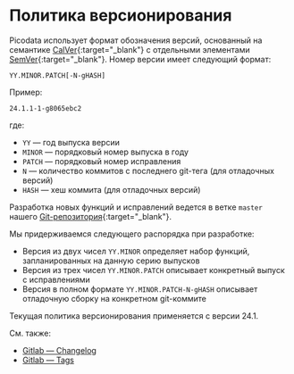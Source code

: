 # Политика версионирования

Picodata использует формат обозначения версий, основанный на семантике
[CalVer](https://calver.org/){:target="_blank"} с отдельными элементами
[SemVer](https://semver.org/lang/ru/){:target="_blank"}. Номер версии
имеет следующий формат:

```plain
YY.MINOR.PATCH[-N-gHASH]
```

Пример:

```plain
24.1.1-1-g8065ebc2
```

где:

- `YY` — год выпуска версии
- `MINOR` — порядковый номер выпуска в году
- `PATCH` — порядковый номер исправления
- `N` — количество коммитов с последнего git-тега (для отладочных версий)
- `HASH` — хеш коммита (для отладочных версий)

Разработка новых функций и исправлений ведется в ветке `master` нашего
[Git-репозитория](https://git.picodata.io/picodata/picodata/picodata/-/tree/master){:target="_blank"}.

Мы придерживаемся следующего распорядка при разработке:

- Версия из двух чисел `YY.MINOR` определяет набор функций,
  запланированных на данную серию выпусков
- Версия из трех чисел `YY.MINOR.PATCH` описывает конкретный выпуск с
  исправлениями
- Версия в полном формате `YY.MINOR.PATCH-N-gHASH` описывает отладочную
  сборку на конкретном git-коммите

Текущая политика версионирования применяется с версии 24.1.

Cм. также:

- [Gitlab — Changelog](https://git.picodata.io/picodata/picodata/picodata/-/blob/master/CHANGELOG.md)
- [Gitlab — Tags](https://git.picodata.io/picodata/picodata/picodata/-/tags)
